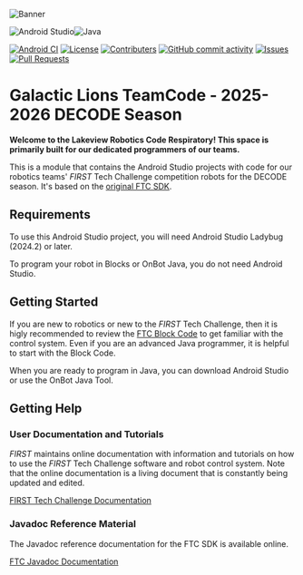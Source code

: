 <!--GalacticLions2526 ReadMe | Built by @ZRJohnson208-->

![Banner](https://github.com/ZRJohnson208/GalacticLions-CodeVault/blob/main/Repo-Banner-New.png)

![Android Studio](https://img.shields.io/badge/built_in-Android_Studio-3DDC84?style=for-the-badge)![Java](https://img.shields.io/badge/with-java-%23ED8B00.svg?style=for-the-badge)

[![Android CI](https://github.com/GalacticLions/GalacticLions2526/actions/workflows/android-ci.yml/badge.svg)](https://github.com/GalacticLions/GalacticLions2526/actions/workflows/android-ci.yml)
[![License](https://img.shields.io/github/license/GalacticLions/GalacticLions2526?color=0088ff)](https://raw.githubusercontent.com/GalacticLions/GalacticLions2526/refs/heads/master/LICENSE)
[![Contributers](https://img.shields.io/github/contributors/GalacticLions/GalacticLions2526?color=0088ff)](https://github.com/GalacticLions/GalacticLions2526/graphs/contributors)
[![GitHub commit activity](https://img.shields.io/github/commit-activity/m/GalacticLions/GalacticLions2526?color=0088ff)](https://github.com/GalacticLions/GalacticLions2526/pulse/monthly)
[![Issues](https://img.shields.io/github/issues/GalacticLions/GalacticLions2526?color=0088ff)](https://github.com/GalacticLions/GalacticLions2526/issues)
[![Pull Requests](https://img.shields.io/github/issues-pr/GalacticLions/GalacticLions2526?color=0088ff)](https://github.com/GalacticLions/GalacticLions2526/pulls)

# Galactic Lions TeamCode - 2025-2026 DECODE Season
**Welcome to the Lakeview Robotics Code Respiratory! This space is primarily built for our dedicated programmers of our teams.**

This is a module that contains the Android Studio projects with code for our robotics teams' _FIRST_ Tech Challenge competition robots for the DECODE season. It's based on the [original FTC SDK](https://github.com/FIRST-Tech-Challenge/FtcRobotController).

## Requirements

To use this Android Studio project, you will need Android Studio Ladybug (2024.2) or later.

To program your robot in Blocks or OnBot Java, you do not need Android Studio.

## Getting Started

If you are new to robotics or new to the _FIRST_ Tech Challenge, then it is higly recommended to review the [FTC Block Code](https://ftc-docs.firstinspires.org/programming_resources/blocks/Blocks-Tutorial.html) to get familiar with the control system. Even if you are an advanced Java programmer, it is helpful to start with the Block Code.

When you are ready to program in Java, you can download Android Studio or use the OnBot Java Tool.

## Getting Help
### User Documentation and Tutorials
_FIRST_ maintains online documentation with information and tutorials on how to use the _FIRST_ Tech Challenge software and robot control system. Note that the online documentation is a living document that is constantly being updated and edited.

[FIRST Tech Challenge Documentation](https://ftc-docs.firstinspires.org/en/latest/)

### Javadoc Reference Material
The Javadoc reference documentation for the FTC SDK is available online.

[FTC Javadoc Documentation](https://javadoc.io/doc/org.firstinspires.ftc)
